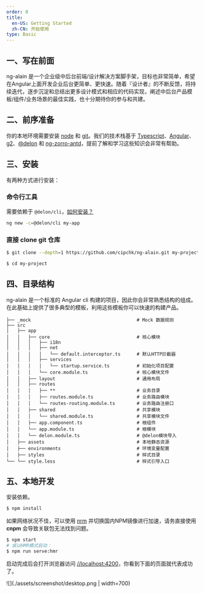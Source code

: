 ```yaml
---
order: 0
title:
  en-US: Getting Started
  zh-CN: 开始使用
type: Basic
---
```


## 一、写在前面

ng-alain 是一个企业级中后台前端/设计解决方案脚手架，目标也非常简单，希望在Angular上面开发企业后台更简单、更快速。随着『设计者』的不断反馈，将持续迭代，逐步沉淀和总结出更多设计模式和相应的代码实现，阐述中后台产品模板/组件/业务场景的最佳实践，也十分期待你的参与和共建。

## 二、前序准备

你的本地环境需要安装 [node](http://nodejs.org/) 和 [git](https://git-scm.com/)。我们的技术栈基于 [Typescript](https://www.tslang.cn/)、[Angular](https://angular.io/)、[g2](http://g2.alipay.com/)、[@delon](https://github.com/cipchk/delon) 和 [ng-zorro-antd](https://ng.ant.design/)，提前了解和学习这些知识会非常有帮助。

## 三、安装

有两种方式进行安装：

### 命令行工具

需要依赖于 `@delon/cli`，[如何安装？](http://ng-alain.com/docs/cli)

```bash
ng new -c=@delon/cli my-app
```

### 直接 clone git 仓库

```bash
$ git clone --depth=1 https://github.com/cipchk/ng-alain.git my-project

$ cd my-project
```

## 四、目录结构

ng-alain 是一个标准的 Angular cli 构建的项目，因此你会非常熟悉结构的组成。在此基础上提供了很多典型的模板，利用这些模板你可以快速的构建产品。

```
├── _mock                                       # Mock 数据规则
├── src
│   ├── app
│   │   ├── core                                # 核心模块
│   │   │   ├── i18n
│   │   │   ├── net
│   │   │   │   └── default.interceptor.ts      # 默认HTTP拦截器
│   │   │   ├── services
│   │   │   │   └── startup.service.ts          # 初始化项目配置
│   │   │   └── core.module.ts                  # 核心模块文件
│   │   ├── layout                              # 通用布局
│   │   ├── routes
│   │   │   ├── **                              # 业务目录
│   │   │   ├── routes.module.ts                # 业务路由模块
│   │   │   └── routes-routing.module.ts        # 业务路由注册口
│   │   ├── shared                              # 共享模块
│   │   │   └── shared.module.ts                # 共享模块文件
│   │   ├── app.component.ts                    # 根组件
│   │   └── app.module.ts                       # 根模块
│   │   └── delon.module.ts                     # @delon模块导入
│   ├── assets                                  # 本地静态资源
│   ├── environments                            # 环境变量配置
│   ├── styles                                  # 样式目录
└── └── style.less                              # 样式引导入口
```

## 五、本地开发

安装依赖。

```bash
$ npm install
```

如果网络状况不佳，可以使用 [nrm](https://www.npmjs.com/package/nrm) 并切换国内NPM镜像进行加速，请务直接使用 **cnpm** 会导致关联包无法找到问题。

```bash
$ npm start
# 或以HMR模式启动：
$ npm run serve:hmr
```

启动完成后会打开浏览器访问 [//localhost:4200](//localhost:4200)，你看到下面的页面就代表成功了。

![](./assets/screenshot/desktop.png | width=700)
